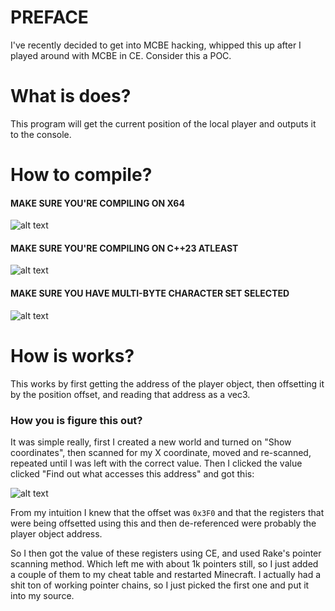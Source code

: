 # PREFACE
I've recently decided to get into MCBE hacking, whipped this up after I played around with MCBE in CE. Consider this a POC.

# What is does?
This program will get the current position of the local player and outputs it to the console.

# How to compile?
#### MAKE SURE YOU'RE COMPILING ON X64
![alt text](https://cdn.upload.systems/uploads/v6ujwvab.png)
#### MAKE SURE YOU'RE COMPILING ON C++23 ATLEAST
![alt text](https://cdn.upload.systems/uploads/BiDz8rZm.png)
#### MAKE SURE YOU HAVE MULTI-BYTE CHARACTER SET SELECTED
![alt text](https://cdn.upload.systems/uploads/jisHVTja.png)

# How is works?
This works by first getting the address of the player object, then offsetting it by the position offset, and reading that address as a vec3.
### How you is figure this out?
It was simple really, first I created a new world and turned on "Show coordinates", then scanned for my X coordinate, moved and re-scanned, repeated until I was left with the correct value.
Then I clicked the value clicked "Find out what accesses this address" and got this:

![alt text](https://cdn.upload.systems/uploads/4hz67aBb.png)

From my intuition I knew that the offset was `0x3F0` and that the registers that were being offsetted using this and then de-referenced were probably the player object address.

So I then got the value of these registers using CE, and used Rake's pointer scanning method.
Which left me with about 1k pointers still, so I just added a couple of them to my cheat table and restarted Minecraft.
I actually had a shit ton of working pointer chains, so I just picked the first one and put it into my source.
